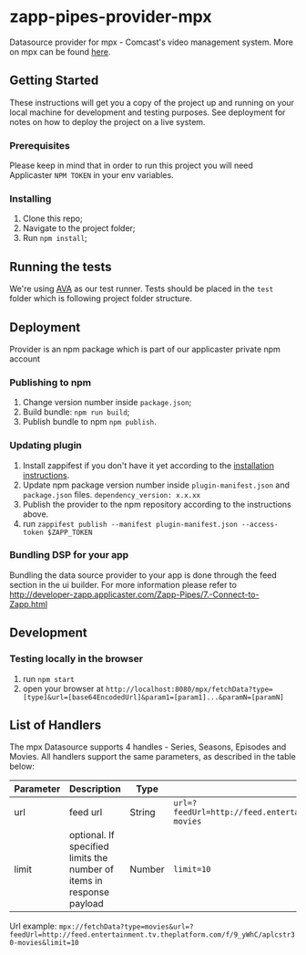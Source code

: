 # zapp-pipes-provider-mpx

Datasource provider for mpx - Comcast's video management system. More on mpx can be found [here](https://www.comcasttechnologysolutions.com/our-portfolio/video-platform/mpx).

## Getting Started

These instructions will get you a copy of the project up and running on your local machine for development and testing purposes. See deployment for notes on how to deploy the project on a live system.

### Prerequisites

Please keep in mind that in order to run this project you will need Applicaster `NPM TOKEN` in your env variables.

### Installing

1.  Clone this repo;
2.  Navigate to the project folder;
3.  Run `npm install`;

## Running the tests

We're using [AVA](https://github.com/avajs/ava) as our test runner.
Tests should be placed in the `test` folder which is following project folder structure.

## Deployment

Provider is an npm package which is part of our applicaster private npm account

### Publishing to npm

1.  Change version number inside `package.json`;
2.  Build bundle: `npm run build`;
3.  Publish bundle to npm `npm publish`.

### Updating plugin

1.  Install zappifest if you don't have it yet according to the [installation instructions](https://github.com/applicaster/zappifest).
2.  Update npm package version number inside `plugin-manifest.json` and `package.json` files. `dependency_version: x.x.xx`
3.  Publish the provider to the npm repository according to the instructions above. 
3.  run `zappifest publish --manifest plugin-manifest.json --access-token $ZAPP_TOKEN`

### Bundling DSP for your app

Bundling the data source provider to your app is done through the feed section in the ui builder. For more information please refer to http://developer-zapp.applicaster.com/Zapp-Pipes/7.-Connect-to-Zapp.html

## Development

### Testing locally in the browser

1.  run `npm start`
2.  open your browser at `http://localhost:8080/mpx/fetchData?type=[type]&url=[base64EncodedUrl]&param1=[param1]...&paramN=[paramN]`

## List of Handlers

The mpx Datasource supports 4 handles - Series, Seasons, Episodes and Movies. All handlers support the same parameters, as described in the table below:


| Parameter | Description                                                           | Type   | Example                           |
| --------- | ----------------------------------------------------------------------| ------ | --------------------------------- |
| url       | feed url                                                              | String | `url=?feedUrl=http://feed.entertainment.tv.theplatform.com/f/9_yWhC/aplcstr30-movies`                     |
| limit     | optional. If specified limits the number of items in response payload | Number | `limit=10`                        |

Url example: `mpx://fetchData?type=movies&url=?feedUrl=http://feed.entertainment.tv.theplatform.com/f/9_yWhC/aplcstr30-movies&limit=10`
